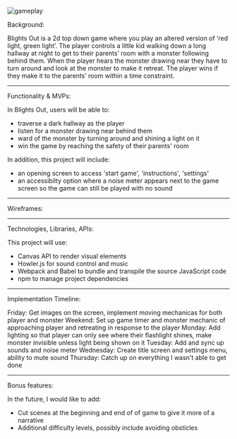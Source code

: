 ![gameplay]([http://url/to/img.png](https://media.giphy.com/media/OeQGC1xbhf9vXj5m2p/giphy.gif))

Background:

Blights Out is a 2d top down game where you play an altered version of 
‘red light, green light’. The player controls a little kid walking down 
a long hallway at night to get to their parents’ room with a monster following 
behind them. When the player hears the monster drawing near they have to turn 
around and look at the monster to make it retreat. The player wins if they 
make it to the parents’ room within a time constraint. 

---------------------------------------------------------------

Functionality & MVPs:

In Blights Out, users will be able to:

- traverse a dark hallway as the player
- listen for a monster drawing near behind them
- ward of the monster by turning around and shining a light on it
- win the game by reaching the safety of their parents' room


In addition, this project will include:

- an opening screen to access 'start game', 'instructions', 'settings'
- an accessibilty option where a noise meter appears next to the game screen so
  the game can still be played with no sound

---------------------------------------------------------------

Wireframes: 

---------------------------------------------------------------

Technologies, Libraries, APIs:

This project will use:
- Canvas API to render visual elements
- Howler.js for sound control and music
- Webpack and Babel to bundle and transpile the source JavaScript code
- npm to manage project dependencies

---------------------------------------------------------------

Implementation Timeline:

Friday: 
  Get images on the screen, implement moving mechanicas for both player
  and monster
Weekend: 
  Set up game timer and monster mechanic of approaching player and 
  retreating in response to the player
Monday:
  Add lighting so that player can only see where their flashlight shines,
  make monster invisible unless light being shown on it
Tuesday: 
  Add and sync up sounds and noise meter
Wednesday:
  Create title screen and settings menu, ability to mute sound
Thursday:
  Catch up on everything I wasn't able to get done

---------------------------------------------------------------

Bonus features:

In the future, I would like to add:
- Cut scenes at the beginning and end of of game to give it more of a narrative
- Additional difficulty levels, possibly include avoiding obsticles
